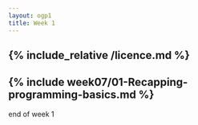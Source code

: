 ```yaml
---
layout: ogp1
title: Week 1
---
```

{% include_relative /licence.md %}
---
{% include week07/01-Recapping-programming-basics.md %}
---
end of week 1